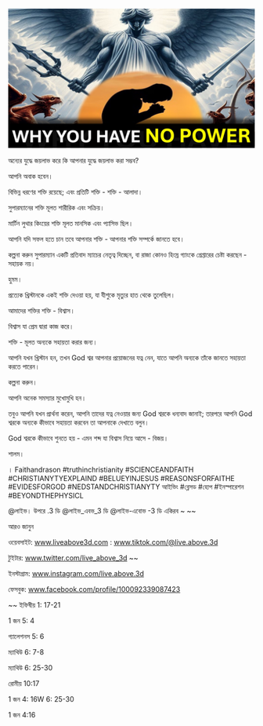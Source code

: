 ![Video cover image](../cover.jpg "cover photo")

অন্যের যুদ্ধে জয়লাভ করে কি আপনার যুদ্ধে জয়লাভ করা সম্ভব?

আপনি অবাক হবেন।

বিভিন্ন ধরণের শক্তি রয়েছে; এবং প্রতিটি শক্তি - শক্তি - আলাদা।

সুপারম্যানের শক্তি মূলত শারীরিক এবং সক্রিয়।

মার্টিন লুথার কিংয়ের শক্তি মূলত মানসিক এবং প্যাসিভ ছিল।

আপনি যদি সফল হতে চান তবে আপনার শক্তি - আপনার শক্তি সম্পর্কে জানতে হবে।

কল্পনা করুন সুপারম্যান একটি প্রতিবাদ ম্যাচের নেতৃত্ব দিচ্ছেন, বা রাজা কোনও হিংস্র গ্যাংকে গ্রেপ্তারের চেষ্টা করছেন - সহায়ক নয়।

হুমম।

প্রত্যেক খ্রিস্টানকে একই শক্তি দেওয়া হয়, যা যীশুকে মৃত্যুর হাত থেকে তুলেছিল।

আমাদের শক্তির শক্তি - বিশ্বাস।

বিশ্বাস যা প্রেম দ্বারা কাজ করে।

শক্তি - মূলত অন্যকে সহায়তা করার জন্য।

আপনি যখন খ্রিস্টান হন, তখন God শ্বর আপনার প্রয়োজনের যত্ন নেন, যাতে আপনি অন্যকে তাঁকে জানতে সহায়তা করতে পারেন।

কল্পনা করুন।

আপনি অনেক সমস্যার মুখোমুখি হন।

তবুও আপনি যখন প্রার্থনা করেন, আপনি তাদের যত্ন নেওয়ার জন্য God শ্বরকে ধন্যবাদ জানাই; তারপরে আপনি God শ্বরকে অন্যকে কীভাবে সহায়তা করবেন তা আপনাকে দেখাতে বলুন।

God শ্বরকে কীভাবে শুনতে হয় - এমন শব্দ যা বিশ্বাস নিয়ে আসে - বিজয়।

শালম।

। Faithandrason #truthinchristianity #SCIENCEANDFAITH #CHRISTIANYTYEXPLAIND #BELUEYINJESUS ​​#REASONSFORFAITHE #EVIDESFORGOD #NEDSTANDCHRISTIANYTY আইভিং #ব্লেসড #হোপ #ইনস্পারেশন #BEYONDTHEPHYSICL

@লাইভ। উপরে .3 ডি @লাইভ_এবভ_3 ডি @লাইভ-এবোভ -3 ডি একিরব ~ ~~

আরও জানুন

ওয়েবসাইট: www.liveabove3d.com : www.tiktok.com/@live.above.3d

টুইটার: www.twitter.com/live_above_3d ~~

ইনস্টাগ্রাম: www.instagram.com/live.above.3d

ফেসবুক: www.facebook.com/profile/100092339087423

~~ ইফিষীয় 1: 17-21

1 জন 5: 4

গ্যালেশনস 5: 6

ম্যাথিউ 6: 7-8

ম্যাথিউ 6: 25-30

রোমীয় 10:17

1 জন 4: 16W 6: 25-30

1 জন 4:16